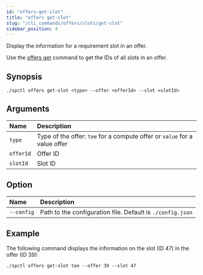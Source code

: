 ```yaml
---
id: "offers-get-slot"
title: "offers get-slot"
slug: "/cli_commands/offers/slots/get-slot"
sidebar_position: 4
---
```


Display the information for a requirement slot in an offer.

Use the [offers get](/developers/cli_commands/offers/offers/get) command to get the IDs of all slots in an offer.

## Synopsis

```
./spctl offers get-slot <type> --offer <offerId> --slot <slotId>
```

## Arguments

| **Name** | **Description**                 |
|:---------|:--------------------------------|
|`type`   |Type of the offer: `tee` for a compute offer or `value` for a value offer |
| `offerId`  |Offer ID  |
| `slotId`  |Slot ID |

## Option

| **Name** |**Description**                |
|:--------------------|:-------------------------------|
| `--config`          |Path to the configuration file. Default is `./config.json` |

## Example

The following command displays the information on the slot (ID 47) in the offer (ID 39):

```
./spctl offers get-slot tee --offer 39 --slot 47
```